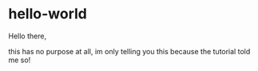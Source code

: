 # hello-world

Hello there,

this has no purpose at all, im only telling you this because 
the tutorial told me so!

